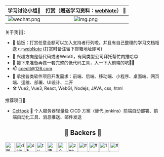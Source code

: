 
|                                                        学习讨论小组🍻                                                         |                                                打赏（赠送学习资料：[webNote](https://github.com/Cc-Edit/webNote)） :confetti_ball:                                                 | 
|:-----------------------------------------------------------------------------------------------------------------------:|:-----------------------------------------------------------------------------------------------------------------------------------------------------------------------:| 
| ![wechat.png](https://static.sisjs.com/images/WeChatGroup.png) |                                                           ![img.png](https://static.sisjs.com/images/img.png)                                                           |

<!--
**adminV/adminV** is a ✨ _special_ ✨ repository because its `README.md` (this file) appears on your GitHub profile.

Here are some ideas to get you started:

- 🔭 I’m currently working on ...
- 🌱 I’m currently learning ...
- 👯 I’m looking to collaborate on ...
- 🤔 I’m looking for help with ...
- 💬 Ask me about ...
- 📫 How to reach me: ...
- 😄 Pronouns: ...
- ⚡ Fun fact: ...
-->


关于我👷🏼:
- 🎁 恰饭：打赏任意金额可以加入支持者行列啦，并且有自己整理的学习文档相送 👉[webNote](https://github.com/Cc-Edit/webNote) (打赏时备注留下邮箱地址即可)
- 💼 兴趣方向是低代码或者WebGl，有同类型公司拜托帮忙内推哈😋
- 🔭 接下来准备再做一套完整的低代码工具，入一下大前端的坑💪🏻
- 📫 ccedit@126.com
- 📢 承接各类软件项目开发需求：前端、后端、移动端、小程序、桌面端、网页端、运维、部署、UI设计、二开
- 🛠️ Vue2, Vue3, React, WebGl, Nodejs, JAVA, css, html

推荐项目💖:
- [CcHook](https://github.com/Cc-Edit/CcHook) 🚀 个人服务器轻量级 CICD 方案（替代 jenkins）前端自动部署、前端自动化工具、消息推送、邮件发送
<div align="center">
  <h2 align="center">🎉 Backers 🎉</h2>
</div>

<p align="left">
  <a href="https://github.com/Cc-Edit" title='就是你个城' target="_blank" rel="noopener noreferrer">
    <img alt="就是你个城" src="https://static.sisjs.com/images/sponsor/jsngc.png" width="30">
  </a>
  <a href="https://github.com/Cc-Edit" title='daigang666' target="_blank" rel="noopener noreferrer">
    <img alt="daigang666" src="https://static.sisjs.com/images/sponsor/daigang666.jpg" width="30">
  </a>
  <a href="https://github.com/Cc-Edit" title='dh' target="_blank" rel="noopener noreferrer">
     <img alt="dh" src="https://static.sisjs.com/images/sponsor/dh.png" width="30">
  </a>
  <a href="https://github.com/Cc-Edit" title='ty' target="_blank" rel="noopener noreferrer">
    <img alt="ty" src="https://static.sisjs.com/images/sponsor/ty.png" width="30">
  </a>
  <a href="https://github.com/Cc-Edit" title='洒脱' target="_blank" rel="noopener noreferrer">
    <img alt="洒脱~" src="https://static.sisjs.com/images/sponsor/st.png" width="30">
  </a>
  <a href="https://github.com/Cc-Edit" title='心有灵犀' target="_blank" rel="noopener noreferrer">
     <img alt="心有灵犀" src="https://static.sisjs.com/images/sponsor/xylx.png" width="30">
  </a>

  <a href='https://github.com/Cc-Edit' title='zee' target='_blank' rel='noopener noreferrer'>
    <img alt='zee' src='https://static.sisjs.com/images/sponsor/backers-1684259743.png' width='30'>
  </a>

  <a href='https://github.com/Cc-Edit' title='#' target='_blank' rel='noopener noreferrer'>
    <img alt='#' src='https://static.sisjs.com/images/sponsor/backers-1684462991.png' width='30'>
  </a>

  <a href='https://github.com/Cc-Edit' title='#' target='_blank' rel='noopener noreferrer'>
    <img alt='#' src='https://static.sisjs.com/images/sponsor/backers-1684464173.png' width='30'>
  </a>

  <a href='https://github.com/Cc-Edit' title='1' target='_blank' rel='noopener noreferrer'>
    <img alt='1' src='https://static.sisjs.com/images/sponsor/backers-1684464388.png' width='30'>
  </a>

  <a href='https://github.com/Cc-Edit' title='#' target='_blank' rel='noopener noreferrer'>
    <img alt='#' src='https://static.sisjs.com/images/sponsor/backers-1684464450.png' width='30'>
  </a>
</p>
